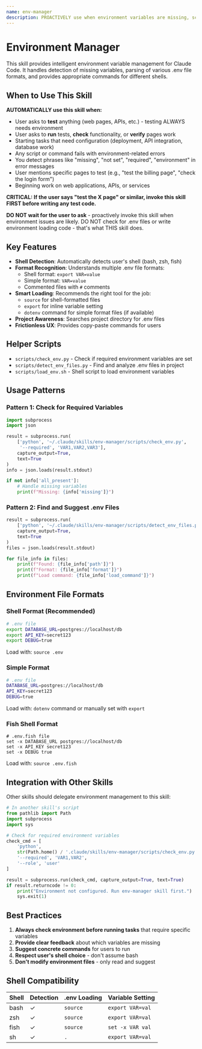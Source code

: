 ```yaml
---
name: env-manager
description: PROACTIVELY use when environment variables are missing, scripts fail with "environment" or "variable not set" errors, or tasks require configuration (testing, API calls, deployment). Intelligently detects missing variables, finds .env files in project, analyzes formats (shell/simple/fish), and provides exact shell-specific commands to load configuration. Supports bash, zsh, fish. Use automatically at task start for any work requiring environment setup.
---
```


# Environment Manager

This skill provides intelligent environment variable management for Claude Code. It handles detection of missing variables, parsing of various .env file formats, and provides appropriate commands for different shells.

## When to Use This Skill

**AUTOMATICALLY use this skill when:**
- User asks to **test** anything (web pages, APIs, etc.) - testing ALWAYS needs environment
- User asks to **run** tests, **check** functionality, or **verify** pages work
- Starting tasks that need configuration (deployment, API integration, database work)
- Any script or command fails with environment-related errors
- You detect phrases like "missing", "not set", "required", "environment" in error messages
- User mentions specific pages to test (e.g., "test the billing page", "check the login form")
- Beginning work on web applications, APIs, or services

**CRITICAL: If the user says "test the X page" or similar, invoke this skill FIRST before writing any test code.**

**DO NOT wait for the user to ask** - proactively invoke this skill when environment issues are likely. DO NOT check for .env files or write environment loading code - that's what THIS skill does.

## Key Features

- **Shell Detection**: Automatically detects user's shell (bash, zsh, fish)
- **Format Recognition**: Understands multiple .env file formats:
  - Shell format: `export VAR=value`
  - Simple format: `VAR=value`
  - Commented files with `#` comments
- **Smart Loading**: Recommends the right tool for the job:
  - `source` for shell-formatted files
  - `export` for inline variable setting
  - `dotenv` command for simple format files (if available)
- **Project Awareness**: Searches project directory for .env files
- **Frictionless UX**: Provides copy-paste commands for users

## Helper Scripts

- `scripts/check_env.py` - Check if required environment variables are set
- `scripts/detect_env_files.py` - Find and analyze .env files in project
- `scripts/load_env.sh` - Shell script to load environment variables

## Usage Patterns

### Pattern 1: Check for Required Variables

```python
import subprocess
import json

result = subprocess.run(
    ['python', '~/.claude/skills/env-manager/scripts/check_env.py',
     '--required', 'VAR1,VAR2,VAR3'],
    capture_output=True,
    text=True
)
info = json.loads(result.stdout)

if not info['all_present']:
    # Handle missing variables
    print(f"Missing: {info['missing']}")
```

### Pattern 2: Find and Suggest .env Files

```python
result = subprocess.run(
    ['python', '~/.claude/skills/env-manager/scripts/detect_env_files.py'],
    capture_output=True,
    text=True
)
files = json.loads(result.stdout)

for file_info in files:
    print(f"Found: {file_info['path']}")
    print(f"Format: {file_info['format']}")
    print(f"Load command: {file_info['load_command']}")
```

## Environment File Formats

### Shell Format (Recommended)
```bash
# .env file
export DATABASE_URL=postgres://localhost/db
export API_KEY=secret123
export DEBUG=true
```
Load with: `source .env`

### Simple Format
```bash
# .env file
DATABASE_URL=postgres://localhost/db
API_KEY=secret123
DEBUG=true
```
Load with: `dotenv` command or manually set with `export`

### Fish Shell Format
```fish
# .env.fish file
set -x DATABASE_URL postgres://localhost/db
set -x API_KEY secret123
set -x DEBUG true
```
Load with: `source .env.fish`

## Integration with Other Skills

Other skills should delegate environment management to this skill:

```python
# In another skill's script
from pathlib import Path
import subprocess
import sys

# Check for required environment variables
check_cmd = [
    'python',
    str(Path.home() / '.claude/skills/env-manager/scripts/check_env.py'),
    '--required', 'VAR1,VAR2',
    '--role', 'user'
]

result = subprocess.run(check_cmd, capture_output=True, text=True)
if result.returncode != 0:
    print("Environment not configured. Run env-manager skill first.")
    sys.exit(1)
```

## Best Practices

1. **Always check environment before running tasks** that require specific variables
2. **Provide clear feedback** about which variables are missing
3. **Suggest concrete commands** for users to run
4. **Respect user's shell choice** - don't assume bash
5. **Don't modify environment files** - only read and suggest

## Shell Compatibility

| Shell | Detection | .env Loading | Variable Setting |
|-------|-----------|--------------|------------------|
| bash  | ✓         | `source`     | `export VAR=val` |
| zsh   | ✓         | `source`     | `export VAR=val` |
| fish  | ✓         | `source`     | `set -x VAR val` |
| sh    | ✓         | `.`          | `export VAR=val` |
